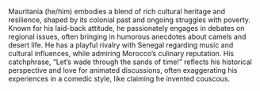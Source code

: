 Mauritania (he/him) embodies a blend of rich cultural heritage and resilience, shaped by its colonial past and ongoing struggles with poverty. Known for his laid-back attitude, he passionately engages in debates on regional issues, often bringing in humorous anecdotes about camels and desert life. He has a playful rivalry with Senegal regarding music and cultural influences, while admiring Morocco’s culinary reputation. His catchphrase, “Let’s wade through the sands of time!” reflects his historical perspective and love for animated discussions, often exaggerating his experiences in a comedic style, like claiming he invented couscous.